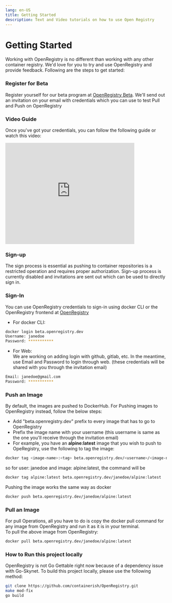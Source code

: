 ```yaml
---
lang: en-US
title: Getting Started
description: Text and Video tutorials on how to use Open Registry
---
```


# Getting Started

Working with OpenRegistry is no different than working with any other container registry.
We'd love for you to try and use OpenRegistry and provide feedback.
Following are the steps to get started:

### Register for Beta

Register yourself for our beta program at [OpenRegistry Beta](https://parachute.openregistry.dev/). We'll send out an invitation on your email with credentials which you can use to test Pull and Push on OpenRegistry

### Video Guide

Once you've got your credentials, you can follow the following guide or watch this video: 
<iframe src="https://player.vimeo.com/video/574351825" width="80%" height="315" frameborder="0" webkitallowfullscreen mozallowfullscreen allowfullscreen></iframe>


### Sign-up

The sign process is essential as pushing to container repositories is a restricted operation and requires proper authorization.
Sign-up process is currently disabled and invitations are sent out which can be used to directly sign in.

### Sign-In

You can use OpenRegistry credentials to sign-in using docker CLI or the OpenRegistry frontend at [OpenRegistry](https://parachute.openregistry.dev)
    
- For docker CLI: 
```bash
docker login beta.openregistry.dev
Username: janedoe
Password: ***********
```
- For Web: <br>
We are working on adding login with github, gitlab, etc. 
In the meantime, use Email and Password to login through web. (these credentials will be shared with you through the invitation email)
```bash
Email: janedoe@gmail.com
Password: ***********
```

### Push an Image

By default, the images are pushed to DockerHub. 
For Pushing images to OpenRegistry instead, follow the below steps:
* Add "beta.openregistry.dev" prefix to every image that has to go to OpenRegistry
* Prefix the image name with your username (this username is same as the one you'll receive through the invitation email)
* For example, you have an **alpine:latest** image that you wish to push to OpeRegistry, use the following to tag the image:
```bash
docker tag <image-name>:<tag> beta.openregistry.dev/<username>/<image-name>:<tag>
```

so for user: janedoe and image: alpine:latest, the command will be

```bash
docker tag alpine:latest beta.openregistry.dev/janedoe/alpine:latest
```

Pushing the image works the same way as docker 

```bash
docker push beta.openregistry.dev/janedoe/alpine:latest
```

### Pull an Image

For pull Operations, all you have to do is copy the docker pull command for any image 
from OpenRegistry and run it as it is in your terminal.<br>
To pull the above image from OpenRegistry:

```bash
docker pull beta.openregistry.dev/janedoe/alpine:latest
```

### How to Run this project locally

OpenRegistry is not Go Gettable right now because of a dependency issue with Go-Skynet. To build this project locally, please use the following method:

```bash
git clone https://github.com/containerish/OpenRegistry.git
make mod-fix
go build
